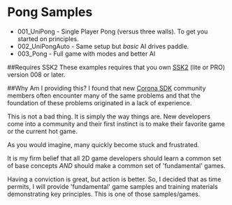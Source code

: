 # Pong Samples

+ 001_UniPong - Single Player Pong (versus three walls).  To get you started on principles.
+ 002_UniPongAuto - Same setup but _basic_ AI drives paddle.
+ 003_Pong - Full game with modes and better AI

##Requires SSK2
These examples requires that you own [SSK2](https://roaminggamer.github.io/RGDocs/pages/SSK2/) (lite or PRO) version 008 or later.


##Why Am I providing this?
I found that new [Corona SDK](https://coronalabs.com/) community members often encounter many of the same problems and that the foundation of these problems originated in a lack of experience.  

This is not a bad thing.  It is simply the way things are.  New developers come into a community and their first instinct is to make their favorite game or the current hot game.  

As you would imagine, many quickly become stuck and frustrated.  

It is my firm belief that all 2D game developers should learn a common set of base concepts *AND* should make a common set of 'fundamental' games.  

Having a conviction is great, but action is better.  So, I decided that as time permits, I will provide 'fundamental' game samples and training materials demonstrating key principles.  This is one of those samples/games.

